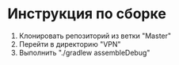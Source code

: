 # Инструкция по сборке
1. Клонировать репозиторий из ветки "Master"
2. Перейти в директорию "VPN"
3. Выполнить "./gradlew assembleDebug"
